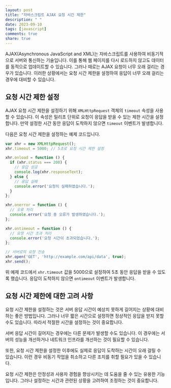```yaml
---
layout: post
title: "자바스크립트 AJAX 요청 시간 제한"
description: " "
date: 2023-09-10
tags: [javascript]
comments: true
share: true
---
```


AJAX(Asynchronous JavaScript and XML)는 자바스크립트를 사용하여 비동기적으로 서버와 통신하는 기술입니다. 이를 통해 웹 페이지를 다시 로드하지 않고도 데이터를 동적으로 업데이트할 수 있습니다. 그러나 때로는 AJAX 요청이 너무 오래 걸리는 경우가 있습니다. 이러한 상황에서는 요청 시간 제한을 설정하여 응답이 너무 오래 걸리는 경우에 대비할 수 있습니다.

## 요청 시간 제한 설정

AJAX 요청 시간 제한을 설정하기 위해 `XMLHttpRequest` 객체의 `timeout` 속성을 사용할 수 있습니다. 이 속성은 밀리초 단위로 요청이 응답을 받을 수 있는 제한 시간을 설정합니다. 만약 설정한 시간 동안 응답이 도착하지 않으면 `timeout` 이벤트가 발생합니다.

다음은 요청 시간 제한을 설정하는 예제 코드입니다.

```javascript
var xhr = new XMLHttpRequest();
xhr.timeout = 5000; // 5초로 요청 시간 제한 설정

xhr.onload = function () {
  if (xhr.status === 200) {
    // 응답 성공
    console.log(xhr.responseText);
  } else {
    // 응답 실패
    console.error('요청이 실패하였습니다.');
  }
};

xhr.onerror = function () {
  // 오류 처리
  console.error('요청 중 오류가 발생하였습니다.');
};

xhr.ontimeout = function () {
  // 요청 시간 초과 처리
  console.error('요청 시간이 초과되었습니다.');
};

// 서버로의 요청 전송
xhr.open('GET', 'http://example.com/api/data', true);
xhr.send();
```

위 예제 코드에서 `xhr.timeout` 값을 5000으로 설정하여 5초 동안 응답을 받을 수 있도록 했습니다. 응답이 도착하지 않으면 `ontimeout` 이벤트가 발생합니다.

## 요청 시간 제한에 대한 고려 사항

요청 시간 제한을 설정하는 것은 서버 응답 시간이 예상치 못하게 길어지는 상황에 대비하는 좋은 방법입니다. 그러나 너무 짧은 시간으로 설정하면 정상적인 응답을 받지 못할 수도 있습니다. 따라서 적절한 시간을 설정하는 것이 중요합니다.

서버 응답 시간이 길어지는 경우에는 다른 문제가 발생할 수도 있습니다. 이 경우에는 서버의 성능을 개선하거나 네트워크 인프라를 개선하는 것이 필요할 수 있습니다.

또한, 요청 시간 제한을 설정한 이후에도 실제로 응답이 도착하는 시간이 오래 걸릴 수 있습니다. 이런 경우 비동기 작업을 취소하고 다른 조치를 취할 필요가 있을 수 있습니다.

요청 시간 제한은 안정성과 사용자 경험을 향상시키는 데 도움을 줄 수 있는 유용한 기능입니다. 그러나 설정하는 시간과 관련된 상황을 고려하여 조정하는 것이 중요합니다.